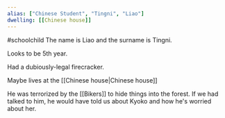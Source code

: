 ```yaml
---
alias: ["Chinese Student", "Tingni", "Liao"]
dwelling: [[Chinese house]]
---
```

#schoolchild 
The name is Liao and the surname is Tingni.

Looks to be 5th year.

Had a dubiously-legal firecracker.

Maybe lives at the [[Chinese house|Chinese house]]

He was terrorized by the [[Bikers]] to hide things into the forest.
If we had talked to him, he would have told us about Kyoko and how he's worried about her.